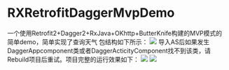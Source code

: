 # RXRetrofitDaggerMvpDemo
一个使用Retrofit2+Dagger2+RxJava+OKhttp+ButterKnife构建的MVP模式的简单demo，简单实现了查询天气
包结构如下所示：
![](https://github.com/tuozhaobing/RXRetrofitDaggerMvpDemo/blob/master/ScreenShots/2016-04-12%2000:57:09%E5%B1%8F%E5%B9%95%E6%88%AA%E5%9B%BE.png) 
导入AS后如果发生DaggerAppcomponent类或者DaggerActicityComponent找不到该类，请Rebuild项目后重试。项目完整的运行效果如下：
![](https://github.com/tuozhaobing/RXRetrofitDaggerMvpDemo/blob/master/ScreenShots/2016-04-12%2000:51:07%E5%B1%8F%E5%B9%95%E6%88%AA%E5%9B%BE.png)
![](https://github.com/tuozhaobing/RXRetrofitDaggerMvpDemo/blob/master/ScreenShots/2016-04-12%2000:51:23%E5%B1%8F%E5%B9%95%E6%88%AA%E5%9B%BE.png)
